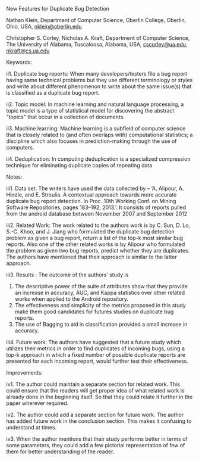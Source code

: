 New Features for Duplicate Bug Detection

Nathan Klein, Department of Computer Science, Oberlin College, Oberlin, Ohio, USA, nklein@oberlin.edu

Christopher S. Corley, Nicholas A. Kraft, Department of Computer Science, The University of Alabama, Tuscaloosa, Alabama, USA, cscorley@ua.edu, nkraft@cs.ua.edu

Keywords: 

ii1. Duplicate bug reports: When many developers/testers file a bug report having same technical problems but they use different terminology or styles and write about different phenomenon to write about the same issue(s) that is classified as a duplicate bug report.

ii2. Topic model: In machine learning and natural language processing, a topic model is a type of statistical model for discovering the abstract "topics" that occur in a collection of documents.

ii3. Machine learning: Machine learning is a subfield of computer science that is closely related to (and often overlaps   with) computational statistics; a discipline which also focuses in prediction-making through the use of computers.

ii4. Deduplication: In computing deduplication is a specialized compression technique for eliminating duplicate copies of repeating data

Notes:

iii1. Data set: The writers have used the data collected by – ‘A. Alipour, A. Hindle, and E. Stroulia. A contextual approach towards more accurate duplicate bug report detection. In Proc. 10th Working Conf. on Mining Software Repositories, pages 183–192, 2013.’. It consists of reports pulled from the android database between November 2007 and September 2012

iii2. Related Work: The work related to the authors work is by C. Sun, D. Lo, S.-C. Khoo, and J. Jiang who formulated the duplicate bug detection problem as given a bug report, return a list of the top-k most similar bug reports. Also one of the other related works is by Alipour who formulated the problem as given two bug reports, predict whether they are duplicates. The authors have mentioned that their approach is similar to the latter approach.

iii3. Results : The outcome of the authors’ study is
1.	The descriptive power of the suite of attributes show that they provide an increase in accuracy, AUC, and Kappa statistics over other related works when applied to the Android repository. 
2.	The effectiveness and simplicity of the metrics proposed in this study make them good candidates for futures studies on duplicate bug reports. 
3.	The use of Bagging to aid in classification provided a small increase in accuracy.

iii4. Future work: The authors have suggested that a future study which utilizes their metrics in order to find duplicates of incoming bugs, using a top-k approach in which a fixed number of possible duplicate reports are presented for each incoming report, would further test their effectiveness.

Improvements:

iv1. The author could maintain a separate section for related work. This could ensure that the readers will get proper idea of what related work is already done in the beginning itself. So that they could relate it further in the paper wherever required.

iv2. The author could add a separate section for future work. The author has added future work in the conclusion section. This makes it confusing to understand at times. 

iv3. When the author mentions that their study performs better in terms of some parameters, they could add a few pictorial representation of few of them for better understanding of the reader. 


